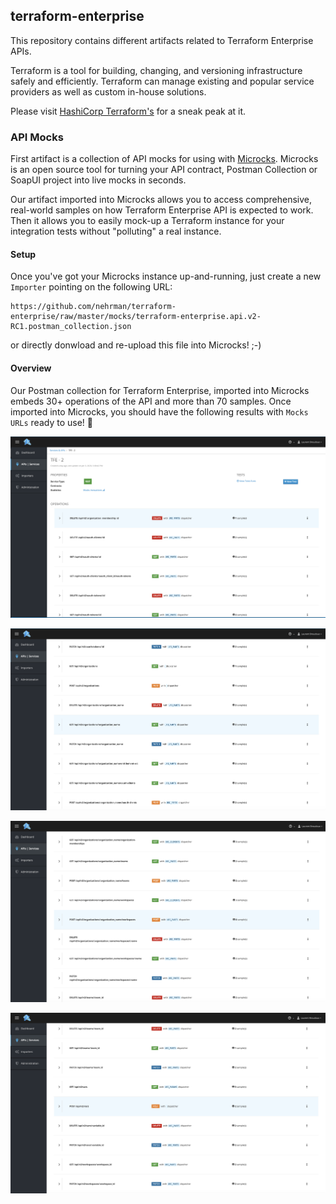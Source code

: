## terraform-enterprise

This repository contains different artifacts related to Terraform Enterprise APIs.

Terraform is a tool for building, changing, and versioning infrastructure safely and efficiently. Terraform can manage existing and popular service providers as well as custom  in-house solutions.

Please visit [HashiCorp Terraform's](https://www.hashicorp.com/products/terraform/) for a sneak peak at it.

### API Mocks

First artifact is a collection of API mocks for using with [Microcks](https://microcks.io). Microcks is an open source tool for turning your API contract, Postman Collection or SoapUI project into live mocks in seconds.

Our artifact imported into Microcks allows you to access comprehensive, real-world samples on how Terraform Enterprise API is expected to work. Then it allows you to easily mock-up a Terraform instance for your integration tests without "polluting" a real instance.

#### Setup

Once you've got your Microcks instance up-and-running, just create a new `Importer` pointing on the following URL:

```
https://github.com/nehrman/terraform-enterprise/raw/master/mocks/terraform-enterprise.api.v2-RC1.postman_collection.json
```

or directly donwload and re-upload this file into Microcks! ;-) 

#### Overview

Our Postman collection for Terraform Enterprise, imported into Microcks embeds 30+ operations of the API and more than 70 samples. Once imported into Microcks, you should have the following results with `Mocks URLs` ready to use! 🚀 

![](./assets/terraform-enterprise-mock-1.png)

![](./assets/terraform-enterprise-mock-2.png)

![](./assets/terraform-enterprise-mock-3.png)

![](./assets/terraform-enterprise-mock-4.png)
